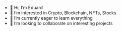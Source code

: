 - 👋 Hi, I’m Eduard
- 👀 I’m interested in Crypto, Blockchain, NFTs, Stocks
- 🌱 I’m currently eager to learn everything
- 💞️ I’m looking to collaborate on interesting projects
